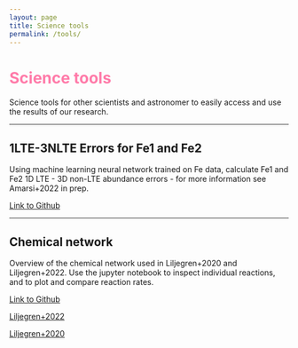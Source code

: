 ```yaml
---
layout: page
title: Science tools
permalink: /tools/
---
```

# <span style="color:#FF7BA9">Science tools</span> 


Science tools for other scientists and astronomer to easily access and use the results of our research. 


<hr style="height:1px;border:none;color:#333;background-color:#333;" />

## 1LTE-3NLTE Errors for Fe1 and Fe2

Using machine learning neural network trained on Fe data, calculate Fe1 and Fe2 1D LTE - 3D non-LTE abundance errors - for more information see Amarsi+2022 in prep.


[Link to Github](https://github.com/sliljegren/1L-3NErrors)


<hr style="height:1px;border:none;color:#333;background-color:#333;" />

## Chemical network

Overview of the chemical network used in Liljegren+2020 and Liljegren+2022. Use the jupyter notebook to inspect individual reactions, and to plot and compare reaction rates.

[Link to Github](https://github.com/sliljegren/chemical_network)

[Liljegren+2022](https://arxiv.org/abs/2203.07021)

[Liljegren+2020](https://www.aanda.org/articles/aa/full_html/2020/10/aa38116-20/aa38116-20.html)

